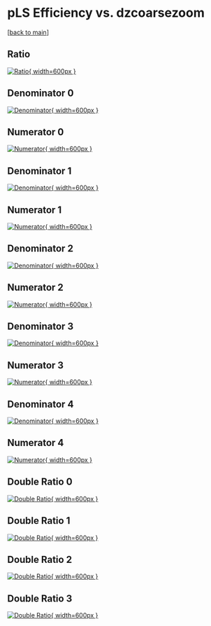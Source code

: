 # pLS Efficiency vs. dzcoarsezoom

[[back to main](./)]



## Ratio

[![Ratio](../mtv/var/pLS_loweta_321_1_eff_dzcoarsezoom.png){ width=600px }](../mtv/var/pLS_loweta_321_1_eff_dzcoarsezoom.pdf)

## Denominator 0

[![Denominator](../mtv/den/pLS_loweta_321_1_eff_dzcoarsezoom_den0.png){ width=600px }](../mtv/den/pLS_loweta_321_1_eff_dzcoarsezoom_den0.pdf)

## Numerator 0

[![Numerator](../mtv/num/pLS_loweta_321_1_eff_dzcoarsezoom_num0.png){ width=600px }](../mtv/num/pLS_loweta_321_1_eff_dzcoarsezoom_num0.pdf)

## Denominator 1

[![Denominator](../mtv/den/pLS_loweta_321_1_eff_dzcoarsezoom_den1.png){ width=600px }](../mtv/den/pLS_loweta_321_1_eff_dzcoarsezoom_den1.pdf)

## Numerator 1

[![Numerator](../mtv/num/pLS_loweta_321_1_eff_dzcoarsezoom_num1.png){ width=600px }](../mtv/num/pLS_loweta_321_1_eff_dzcoarsezoom_num1.pdf)

## Denominator 2

[![Denominator](../mtv/den/pLS_loweta_321_1_eff_dzcoarsezoom_den2.png){ width=600px }](../mtv/den/pLS_loweta_321_1_eff_dzcoarsezoom_den2.pdf)

## Numerator 2

[![Numerator](../mtv/num/pLS_loweta_321_1_eff_dzcoarsezoom_num2.png){ width=600px }](../mtv/num/pLS_loweta_321_1_eff_dzcoarsezoom_num2.pdf)

## Denominator 3

[![Denominator](../mtv/den/pLS_loweta_321_1_eff_dzcoarsezoom_den3.png){ width=600px }](../mtv/den/pLS_loweta_321_1_eff_dzcoarsezoom_den3.pdf)

## Numerator 3

[![Numerator](../mtv/num/pLS_loweta_321_1_eff_dzcoarsezoom_num3.png){ width=600px }](../mtv/num/pLS_loweta_321_1_eff_dzcoarsezoom_num3.pdf)

## Denominator 4

[![Denominator](../mtv/den/pLS_loweta_321_1_eff_dzcoarsezoom_den4.png){ width=600px }](../mtv/den/pLS_loweta_321_1_eff_dzcoarsezoom_den4.pdf)

## Numerator 4

[![Numerator](../mtv/num/pLS_loweta_321_1_eff_dzcoarsezoom_num4.png){ width=600px }](../mtv/num/pLS_loweta_321_1_eff_dzcoarsezoom_num4.pdf)

## Double Ratio 0

[![Double Ratio](../mtv/ratio/pLS_loweta_321_1_eff_dzcoarsezoom_ratio0.png){ width=600px }](../mtv/ratio/pLS_loweta_321_1_eff_dzcoarsezoom_ratio0.pdf)

## Double Ratio 1

[![Double Ratio](../mtv/ratio/pLS_loweta_321_1_eff_dzcoarsezoom_ratio1.png){ width=600px }](../mtv/ratio/pLS_loweta_321_1_eff_dzcoarsezoom_ratio1.pdf)

## Double Ratio 2

[![Double Ratio](../mtv/ratio/pLS_loweta_321_1_eff_dzcoarsezoom_ratio2.png){ width=600px }](../mtv/ratio/pLS_loweta_321_1_eff_dzcoarsezoom_ratio2.pdf)

## Double Ratio 3

[![Double Ratio](../mtv/ratio/pLS_loweta_321_1_eff_dzcoarsezoom_ratio3.png){ width=600px }](../mtv/ratio/pLS_loweta_321_1_eff_dzcoarsezoom_ratio3.pdf)

